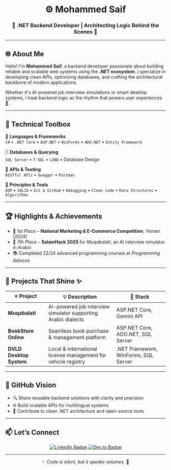 <div align="center">
  
# ⚙️ Mohammed Saif  
### 🌊 .NET Backend Developer | Architecting Logic Behind the Scenes 🌟

</div>

---

## 🌐 About Me

Hello! I'm **Mohammed Saif**, a backend developer passionate about building reliable and scalable web systems using the **.NET ecosystem**. I specialize in developing clean APIs, optimizing databases, and crafting the architectural backbone of modern applications.

Whether it's AI-powered job interview simulations or smart desktop systems, I treat backend logic as the rhythm that powers user experiences 🌊.

---

## 🧠 Technical Toolbox

🔧 **Languages & Frameworks**  
`C#` • `.NET Core` • `ASP.NET` • `WinForms` • `ADO.NET` • `Entity Framework`  

🗄️ **Databases & Querying**  
`SQL Server` • `T-SQL` • `LINQ` • Database Design  

🔌 **APIs & Testing**  
`RESTful APIs` • `Swagger` • `Postman`  

📁 **Principles & Tools**  
`OOP` • `SOLID` • `Git & GitHub` • `Debugging` • `Clean Code` • `Data Structures` • `Algorithms`

---

## 🏆 Highlights & Achievements

- 🥇 *1st Place* – **National Marketing & E-Commerce Competition**, Yemen (2024)  
- 🥈 *7th Place* – **SalamHack 2025** for *Muqabalati*, an AI interview simulator in Arabic  
- 📚 Completed 22/24 advanced programming courses at *Programming Advices*

---

## 🚀 Projects That Shine ✨

| ⭐ Project              | 💡 Description                                                         | 🔧 Stack                              |
|------------------------|------------------------------------------------------------------------|---------------------------------------|
| **Muqabalati**         | AI-powered job interview simulator supporting Arabic dialects         | ASP.NET Core, Gemini API              |
| **BookStore Online**   | Seamless book purchase & management platform                          | ASP.NET Core, ADO.NET, SQL Server     |
| **DVLD Desktop System**| Local & international license management for vehicle registry         | .NET Framework, WinForms, SQL Server  |

---

## 🌠 GitHub Vision

- 🔍 Share reusable backend solutions with clarity and precision  
- 🌐 Build scalable APIs for multilingual systems  
- 🤝 Contribute to clean .NET architecture and open-source tools

---

## 📫 Let’s Connect

<div align="center">

<a href="https://www.linkedin.com/in/-mohammedsaif" target="_blank">
  <img src="https://img.shields.io/badge/-LinkedIn-0A66C2?style=for-the-badge&logo=linkedin&logoColor=white" alt="LinkedIn Badge"/>
</a>

<a href="https://dev.to/mohammedsaif" target="_blank">
  <img src="https://img.shields.io/badge/-Dev.to-0A0A0A?style=for-the-badge&logo=devdotto&logoColor=white" alt="Dev.to Badge"/>
</a>


</div>


---

<div align="center">

✨ *Code is silent, but it speaks volumes.* 🌊  

</div>
